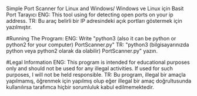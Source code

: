 Simple Port Scanner for Linux and Windows/ Windows ve Linux için Basit Port Tarayıcı
ENG: This tool using for detecting open ports on your ip address. 
TR: Bu araç belirli bir IP adresindeki açık portları göstermek için yazılmıştır.


#Running The Program: 
ENG: Write "python3 (also it can be python or python2 for your computer) PortScanner.py" 
TR: "python3 (bilgisayarınızda python veya python2 olarak da olabilir) PortScanner.py" yazın.

#Legal Information 
ENG: This program is intended for educational purposes only and should not be used for any illegal activities. If used for such purposes, I will not be held responsible.
TR: Bu program, illegal bir amaçla yapılmamış, öğrenmek için yapılmış olup eğer illegal bir amaç doğrultusunda kullanılırsa tarafımca hiçbir sorumluluk kabul edilmemektedir.
